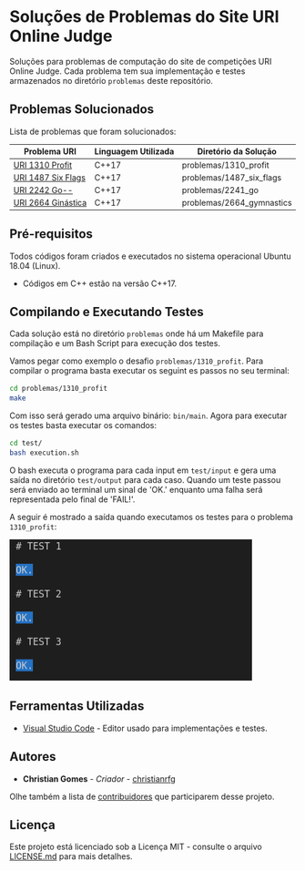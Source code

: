 # Soluções de Problemas do Site URI Online Judge

Soluções para problemas de computação do site de competições URI Online Judge. Cada problema tem sua implementação e testes armazenados no diretório `problemas` deste repositório.

## Problemas Solucionados

Lista de problemas que foram solucionados:

| Problema URI                                                                         | Linguagem Utilizada | Diretório da Solução     |
|----------------------------------------------------------------------------------    |---------------------| ---------------------    |
| [URI 1310 Profit](https://www.urionlinejudge.com.br/judge/en/problems/view/1310)     | C++17               | problemas/1310_profit    |
| [URI 1487 Six Flags](https://www.urionlinejudge.com.br/judge/en/problems/view/1487)  | C++17               | problemas/1487_six_flags |
| [URI 2242 Go--](https://www.urionlinejudge.com.br/judge/en/problems/view/2241)       | C++17               | problemas/2241_go        |
| [URI 2664 Ginástica](https://www.urionlinejudge.com.br/judge/en/problems/view/2241)  | C++17               | problemas/2664_gymnastics|


## Pré-requisitos

Todos códigos foram criados e executados no sistema operacional Ubuntu 18.04 (Linux). 

* Códigos em C++ estão na versão C++17.

## Compilando e Executando Testes

Cada solução está no diretório `problemas` onde há um Makefile para compilação e um Bash Script para execução dos testes.

Vamos pegar como exemplo o desafio `problemas/1310_profit`. Para compilar o programa basta executar os seguint  es passos no seu terminal:

```bash
cd problemas/1310_profit
make
```

Com isso será gerado uma arquivo binário: `bin/main`. Agora para executar os testes basta executar os comandos:

```bash
cd test/
bash execution.sh
```

O bash executa o programa para cada input em `test/input` e gera uma saída no diretório `test/output` para cada caso. Quando um teste passou será enviado ao terminal um sinal de 'OK.' enquanto uma falha será representada pelo final de 'FAIL!'. 

A seguir é mostrado a saída quando executamos os testes para o problema `1310_profit`:

![Exemplo Testes Problema 1310](imagens/1310_profit_testes.png)


## Ferramentas Utilizadas

* [Visual Studio Code](https://code.visualstudio.com/) - Editor usado para implementações e testes.

## Autores

* **Christian Gomes** - *Criador* - [christianrfg](https://github.com/christianrfg)

Olhe também a lista de [contribuidores](https://github.com/christianrfg/solucoes_uri/contributors) que participarem desse projeto.

## Licença

Este projeto está licenciado sob a Licença MIT - consulte o arquivo [LICENSE.md](LICENSE.md) para mais detalhes.

